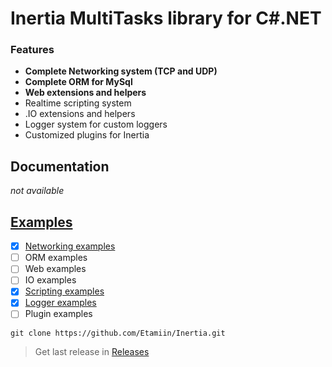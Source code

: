 # Inertia MultiTasks library for C#.NET

### Features

* **Complete Networking system (TCP and UDP)**
* **Complete ORM for MySql**
* **Web extensions and helpers**
* Realtime scripting system
* .IO extensions and helpers
* Logger system for custom loggers
* Customized plugins for Inertia

## Documentation

*not available*

## [Examples](https://github.com/Etamiin/Inertia/tree/master/Examples)

* [x] [Networking examples](https://github.com/Etamiin/Inertia/tree/master/Examples/Networking)
* [ ] ORM examples
* [ ] Web examples
* [ ] IO examples
* [x] [Scripting examples](https://github.com/Etamiin/Inertia/tree/master/Examples/Realtime)
* [x] [Logger examples](https://github.com/Etamiin/Inertia/tree/master/Examples/Logger)
* [ ] Plugin examples

```
git clone https://github.com/Etamiin/Inertia.git
```

> Get last release in [Releases](https://github.com/Etamiin/Inertia/releases)
